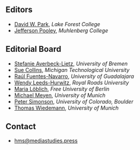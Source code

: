 ## Editors

* [David W. Park](https://www.lakeforest.edu/academics/faculty/park/), *Lake Forest College*
* [Jefferson Pooley](https://jeffpooley.com), *Muhlenberg College*

## Editorial Board

* [Stefanie Averbeck-Lietz](https://www.uni-bremen.de/en/zemki/about-zemki/members/members/member-profile/idm/Address/profile/5380/), *University of Bremen*
* [Sue Collins](https://www.mtu.edu/humanities/department/faculty-staff/faculty/collins/), *Michigan Technological University*
* [Raúl Fuentes-Navarro](https://iteso.mx/web/general/detalle?group_id=201306), *University of Guadalajara*
* [Wendy Leeds-Hurwitz](http://www.royalroads.ca/people/wendy-leeds-hurwitz), *Royal Roads University*
* [Maria Löblich](https://www.polsoz.fu-berlin.de/en/kommwiss/arbeitsstellen/kommunikationsgeschichte/Mitarbeiter_innen/mloeblich/index.html), *Free University of Berlin*
* [Michael Meyen](https://www.en.ifkw.uni-muenchen.de/staff/full_professors/meyen_michael/index.html), *University of Munich*
* [Peter Simonson](https://www.colorado.edu/cmci/people/communication/peter-simonson), *University of Colorado, Boulder*
* [Thomas Wiedemann](https://www.en.ifkw.uni-muenchen.de/staff/academic_staff/wiedemann_thomas/index.html), *University of Munich*

## Contact

* [hms@mediastudies.press](mailto:hms@mediastudies.press)